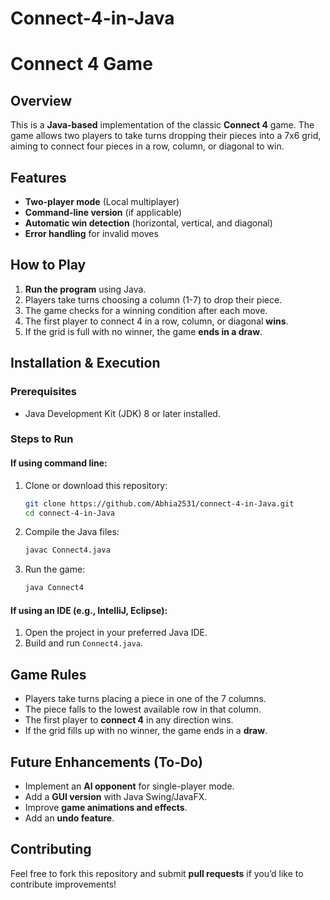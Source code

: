 # Connect-4-in-Java
# Connect 4 Game

## Overview
This is a **Java-based** implementation of the classic **Connect 4** game. The game allows two players to take turns dropping their pieces into a 7x6 grid, aiming to connect four pieces in a row, column, or diagonal to win.

## Features
- **Two-player mode** (Local multiplayer)
- **Command-line version** (if applicable)
- **Automatic win detection** (horizontal, vertical, and diagonal)
- **Error handling** for invalid moves

## How to Play
1. **Run the program** using Java.
2. Players take turns choosing a column (1-7) to drop their piece.
3. The game checks for a winning condition after each move.
4. The first player to connect 4 in a row, column, or diagonal **wins**.
5. If the grid is full with no winner, the game **ends in a draw**.

## Installation & Execution
### Prerequisites
- Java Development Kit (JDK) 8 or later installed.

### Steps to Run
#### If using command line:
1. Clone or download this repository:
   ```sh
   git clone https://github.com/Abhia2531/connect-4-in-Java.git
   cd connect-4-in-Java
   ```
2. Compile the Java files:
   ```sh
   javac Connect4.java
   ```
3. Run the game:
   ```sh
   java Connect4
   ```

#### If using an IDE (e.g., IntelliJ, Eclipse):
1. Open the project in your preferred Java IDE.
2. Build and run `Connect4.java`.

## Game Rules
- Players take turns placing a piece in one of the 7 columns.
- The piece falls to the lowest available row in that column.
- The first player to **connect 4** in any direction wins.
- If the grid fills up with no winner, the game ends in a **draw**.

## Future Enhancements (To-Do)
- Implement an **AI opponent** for single-player mode.
- Add a **GUI version** with Java Swing/JavaFX.
- Improve **game animations and effects**.
- Add an **undo feature**.

## Contributing
Feel free to fork this repository and submit **pull requests** if you’d like to contribute improvements!

